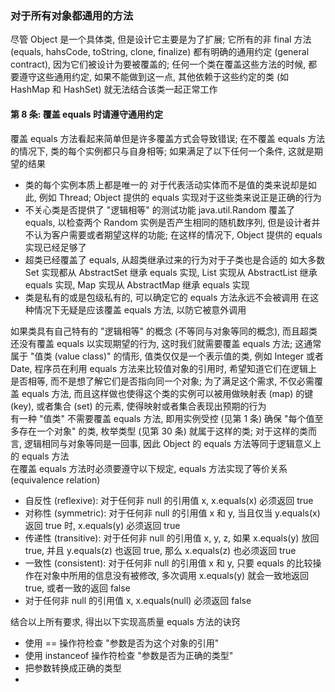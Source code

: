 ### 对于所有对象都通用的方法
尽管 Object 是一个具体类, 但是设计它主要是为了扩展; 它所有的非 final 方法 (equals, hahsCode, toString, clone, finalize) 都有明确的通用约定 (general contract), 因为它们被设计为要被覆盖的; 任何一个类在覆盖这些方法的时候, 都要遵守这些通用约定, 如果不能做到这一点, 其他依赖于这些约定的类 (如 HashMap 和 HashSet) 就无法结合该类一起正常工作

#### 第 8 条: 覆盖 equals 时请遵守通用约定
覆盖 equals 方法看起来简单但是许多覆盖方式会导致错误; 在不覆盖 equals 方法的情况下, 类的每个实例都只与自身相等; 如果满足了以下任何一个条件, 这就是期望的结果
- 类的每个实例本质上都是唯一的
对于代表活动实体而不是值的类来说却是如此, 例如 Thread; Object 提供的 equals 实现对于这些类来说正是正确的行为
- 不关心类是否提供了 "逻辑相等" 的测试功能
java.util.Random 覆盖了 equals, 以检查两个 Random 实例是否产生相同的随机数序列, 但是设计者并不认为客户需要或者期望这样的功能; 在这样的情况下, Object 提供的 equals 实现已经足够了
- 超类已经覆盖了 equals, 从超类继承过来的行为对于子类也是合适的
如大多数 Set 实现都从 AbstractSet 继承 equals 实现, List 实现从 AbstractList 继承 equals 实现, Map 实现从 AbstractMap 继承 equals 实现
- 类是私有的或是包级私有的, 可以确定它的 equals 方法永远不会被调用
在这种情况下无疑是应该覆盖 equals 方法, 以防它被意外调用

如果类具有自己特有的 "逻辑相等" 的概念 (不等同与对象等同的概念), 而且超类还没有覆盖 equals 以实现期望的行为, 这时我们就需要覆盖 equals 方法; 这通常属于 "值类 (value class)" 的情形, 值类仅仅是一个表示值的类, 例如 Integer 或者 Date, 程序员在利用 equals 方法来比较值对象的引用时, 希望知道它们在逻辑上是否相等, 而不是想了解它们是否指向同一个对象; 为了满足这个需求, 不仅必需覆盖 equals 方法, 而且这样做也使得这个类的实例可以被用做映射表 (map) 的键 (key), 或者集合 (set) 的元素, 使得映射或者集合表现出预期的行为  
有一种 "值类" 不需要覆盖 equals 方法, 即用实例受控 (见第 1 条) 确保 "每个值至多存在一个对象" 的类, 枚举类型 (见第 30 条) 就属于这样的类; 对于这样的类而言, 逻辑相同与对象等同是一回事, 因此 Object 的 equals 方法等同于逻辑意义上的 equals 方法  
在覆盖 equals 方法时必须要遵守以下规定, equals 方法实现了等价关系 (equivalence relation)
- 自反性 (reflexive): 对于任何非 null 的引用值 x, x.equals(x) 必须返回 true
- 对称性 (symmetric): 对于任何非 null 的引用值 x 和 y, 当且仅当 y.equals(x) 返回 true 时, x.equals(y) 必须返回 true
- 传递性 (transitive): 对于任何非 null 的引用值 x, y, z, 如果 x.equals(y) 放回 true, 并且 y.equals(z) 也返回 true, 那么 x.equals(z) 也必须返回 true
- 一致性 (consistent): 对于任何非 null 的引用值 x 和 y, 只要 equals 的比较操作在对象中所用的信息没有被修改, 多次调用 x.equals(y) 就会一致地返回 true, 或者一致的返回 false
- 对于任何非 null 的引用值 x, x.equals(null) 必须返回 false

结合以上所有要求, 得出以下实现高质量 equals 方法的诀窍
- 使用 == 操作符检查 "参数是否为这个对象的引用"
- 使用 instanceof 操作符检查 "参数是否为正确的类型"
- 把参数转换成正确的类型
- 
